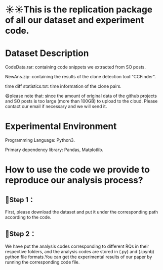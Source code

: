# ☀☀This is the replication package of all our dataset and experiment code.

# Dataset Description

CodeData.rar: containing code snippets we extracted from SO posts.

NewAns.zip: containing the results of the clone detection tool "CCFinder".

time diff statistics.txt: time information of the clone pairs.

😄please note that: since the amount of original data of the github projects and SO posts is too large (more than 100GB) to upload to the cloud. Please contact our email if necessary and we will send it.

# Experimental Environment
Programming Language: Python3.

Primary dependency library: Pandas, Matplotlib.


# How to use the code we provide to reproduce our analysis process?
## 🚀Step 1：
First, please download the dataset and put it under the corresponding path according to the code.
## 🚀Step 2：
We have put the analysis codes corresponding to different RQs in their respective folders, and the analysis codes are stored in (.py) and (.ipynb) python file formats.You can get the experimental results of our paper by running the corresponding code file.
